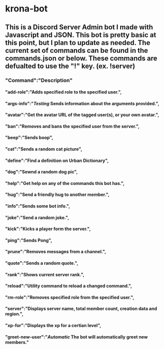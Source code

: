 # krona-bot
## This is a Discord Server Admin bot I made with Javascript and JSON. This bot is pretty basic at this point, but I plan to update as needed. The current set of commands can be found in the commands.json or below. These commands are defualted to use the "!" key. (ex. !server)
### "Command":"Description"
   #### "add-role":"Adds specified role to the specified user.",
   #### "args-info":"*Testing* Sends information about the arguments provided.",
   #### "avatar":"Get the avatar URL of the tagged user(s), or your own avatar.",
   #### "ban":"Removes and bans the specified user from the server.",
   #### "beep":"Sends boop",
   #### "cat":"Sends a random cat picture",
   #### "define":"Find a definition on Urban Dictionary",
   #### "dog":"Sewnd a random dog pic",
   #### "help":"Get help on any of the commands this bot has.",
   #### "hug":"Send a friendly hug  to another member.",
   #### "info":"Sends some bot info.",
   #### "joke":"Send a random joke.",
   #### "kick":"Kicks a player form the server.",
   #### "ping":"Sends Pong",
   #### "prune":"Removes messages from a channel.",
   #### "quote":"Sends a random quote.",
   #### "rank":"Shows current server rank.",
   #### "reload":"Utility command to reload a changed command.",
   #### "rm-role":"Removes specified role from the specified user.",
   #### "server":"Displays server name, total member count, creation data and region.",
   #### "xp-for":"Displays the xp for a certian level",
   #### "greet-new-user":"*Automatic* The bot will automatically greet new members."
    

